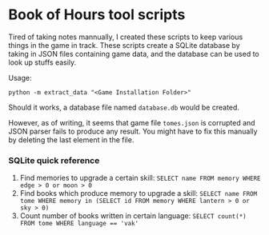 Book of Hours tool scripts
===

Tired of taking notes mannually, I created these scripts to keep various things in the game in track.
These scripts create a SQLite database by taking in JSON files containing game data, and the database can be used to look up stuffs easily.

Usage:
```
python -m extract_data "<Game Installation Folder>"
```
Should it works, a database file named `database.db` would be created.

However, as of writing, it seems that game file `tomes.json` is corrupted and JSON parser fails to produce any result.
You might have to fix this manually by deleting the last element in the file.

### SQLite quick reference

1. Find memories to upgrade a certain skill:
`SELECT name FROM memory WHERE edge > 0 or moon > 0`
2. Find books which produce memory to upgrade a skill:
`SELECT name FROM tome WHERE memory in (SELECT id FROM memory WHERE lantern > 0 or sky > 0)`
3. Count number of books written in certain language:
`SELECT count(*) FROM tome WHERE language == 'vak'`

